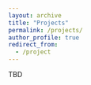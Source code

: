 ```yaml
---
layout: archive
title: "Projects"
permalink: /projects/
author_profile: true
redirect_from:
  - /project
---
```


TBD
